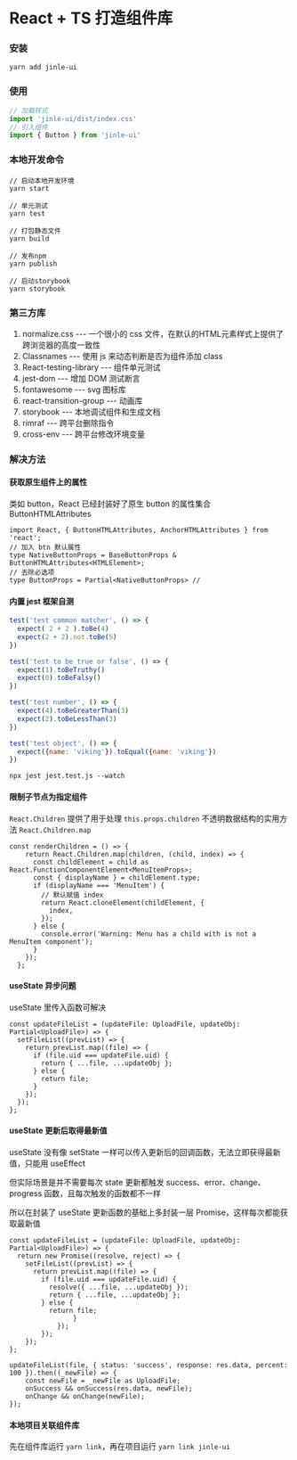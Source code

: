 # React + TS 打造组件库

### 安装

```
yarn add jinle-ui
```

### 使用

```js
// 加载样式
import 'jinle-ui/dist/index.css'
// 引入组件
import { Button } from 'jinle-ui'
```

### 本地开发命令

```
// 启动本地开发环境
yarn start

// 单元测试
yarn test

// 打包静态文件
yarn build

// 发布npm
yarn publish

// 启动storybook
yarn storybook
```

### 第三方库

1. normalize.css --- 一个很小的 css 文件，在默认的HTML元素样式上提供了跨浏览器的高度一致性
2. Classnames --- 使用 js 来动态判断是否为组件添加 class
3. React-testing-library --- 组件单元测试
4. jest-dom --- 增加 DOM 测试断言
5. fontawesome --- svg 图标库
6. react-transition-group --- 动画库
7. storybook --- 本地调试组件和生成文档
8. rimraf --- 跨平台删除指令
9. cross-env --- 跨平台修改环境变量

### 解决方法

#### 获取原生组件上的属性

类如 button，React 已经封装好了原生 button 的属性集合 ButtonHTMLAttributes

```tsx
import React, { ButtonHTMLAttributes, AnchorHTMLAttributes } from 'react';
// 加入 btn 默认属性
type NativeButtonProps = BaseButtonProps & ButtonHTMLAttributes<HTMLElement>; 
// 去除必选项
type ButtonProps = Partial<NativeButtonProps> //
```

#### 内置 jest 框架自测

```js
test('test common matcher', () => {
  expect( 2 + 2 ).toBe(4)
  expect(2 + 2).not.toBe(5)
})

test('test to be true or false', () => {
  expect(1).toBeTruthy()
  expect(0).toBeFalsy()
})

test('test number', () => {
  expect(4).toBeGreaterThan(3)
  expect(2).toBeLessThan(3)
})

test('test object', () => {
  expect({name: 'viking'}).toEqual({name: 'viking'})
})
```

```shell
npx jest jest.test.js --watch
```

#### 限制子节点为指定组件

`React.Children` 提供了用于处理 `this.props.children` 不透明数据结构的实用方法 `React.Children.map`

```tsx
const renderChildren = () => {
    return React.Children.map(children, (child, index) => {
      const childElement = child as React.FunctionComponentElement<MenuItemProps>;
      const { displayName } = childElement.type;
      if (displayName === 'MenuItem') {
        // 默认赋值 index
        return React.cloneElement(childElement, {
          index,
        });
      } else {
        console.error('Warning: Menu has a child with is not a MenuItem component');
      }
    });
  };
```

#### useState 异步问题

useState 里传入函数可解决

```tsx
const updateFileList = (updateFile: UploadFile, updateObj: Partial<UploadFile>) => {
  setFileList((prevList) => {
    return prevList.map((file) => {
      if (file.uid === updateFile.uid) {
        return { ...file, ...updateObj };
      } else {
        return file;
      }
    });
  });
};
```

#### useState 更新后取得最新值

useState 没有像 setState 一样可以传入更新后的回调函数，无法立即获得最新值，只能用 useEffect

但实际场景是并不需要每次 state 更新都触发 success、error、change、progress 函数，且每次触发的函数都不一样

所以在封装了 useState 更新函数的基础上多封装一层 Promise，这样每次都能获取最新值

```tsx
const updateFileList = (updateFile: UploadFile, updateObj: Partial<UploadFile>) => {
  return new Promise((resolve, reject) => {
    setFileList((prevList) => {
      return prevList.map((file) => {
        if (file.uid === updateFile.uid) {
          resolve({ ...file, ...updateObj });
          return { ...file, ...updateObj };
        } else {
          return file;
				}
			});
		});
	});
};
```

```tsx
updateFileList(file, { status: 'success', response: res.data, percent: 100 }).then((_newFile) => {
	const newFile = _newFile as UploadFile;
	onSuccess && onSuccess(res.data, newFile);
	onChange && onChange(newFile);
});
```

#### 本地项目关联组件库

先在组件库运行 `yarn link`，再在项目运行 `yarn link jinle-ui`

